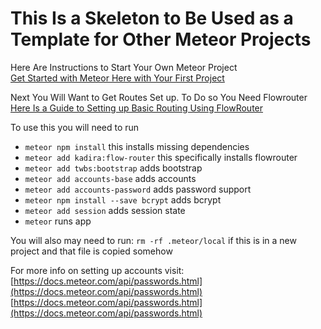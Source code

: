 This Is a Skeleton to Be Used as a Template for Other Meteor Projects
===

Here Are Instructions to Start Your Own Meteor Project  
[Get Started with Meteor Here with Your First Project](https://www.meteor.com/tutorials/react/creating-an-app)

Next You Will Want to Get Routes Set up. To Do so You Need Flowrouter  
[Here Is a Guide to Setting up Basic Routing Using FlowRouter](https://dev.to/damcosset/meteor-react-and-flowrouter-quick-setup-6g5)

To use this you will need to run  
* `meteor npm install` this installs missing dependencies  
* `meteor add kadira:flow-router` this specifically installs flowrouter  
* `meteor add twbs:bootstrap` adds bootstrap  
* `meteor add accounts-base` adds accounts
* `meteor add accounts-password` adds password support
* `meteor npm install --save bcrypt` adds bcrypt 
* `meteor add session` adds session state
* `meteor` runs app  

You will also may need to run:
`rm -rf .meteor/local` if this is in a new project and that file is copied somehow


For more info on setting up accounts visit:
[https://docs.meteor.com/api/passwords.html](https://docs.meteor.com/api/passwords.html)
[https://docs.meteor.com/api/passwords.html](https://docs.meteor.com/api/passwords.html)